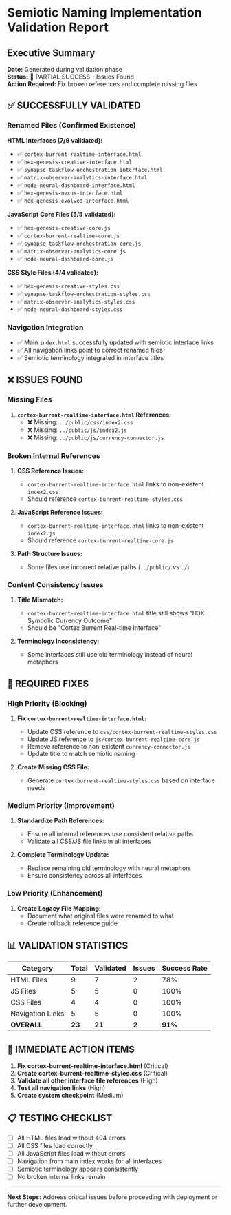 # Semiotic Naming Implementation Validation Report

## Executive Summary
**Date:** Generated during validation phase  
**Status:** 🔶 PARTIAL SUCCESS - Issues Found  
**Action Required:** Fix broken references and complete missing files

## ✅ SUCCESSFULLY VALIDATED

### Renamed Files (Confirmed Existence)
**HTML Interfaces (7/9 validated):**
- ✅ `cortex-burrent-realtime-interface.html`
- ✅ `hex-genesis-creative-interface.html` 
- ✅ `synapse-taskflow-orchestration-interface.html`
- ✅ `matrix-observer-analytics-interface.html`
- ✅ `node-neural-dashboard-interface.html`
- ✅ `hex-genesis-nexus-interface.html`
- ✅ `hex-genesis-evolved-interface.html`

**JavaScript Core Files (5/5 validated):**
- ✅ `hex-genesis-creative-core.js`
- ✅ `cortex-burrent-realtime-core.js` 
- ✅ `synapse-taskflow-orchestration-core.js`
- ✅ `matrix-observer-analytics-core.js`
- ✅ `node-neural-dashboard-core.js`

**CSS Style Files (4/4 validated):**
- ✅ `hex-genesis-creative-styles.css`
- ✅ `synapse-taskflow-orchestration-styles.css`
- ✅ `matrix-observer-analytics-styles.css`
- ✅ `node-neural-dashboard-styles.css`

### Navigation Integration
- ✅ Main `index.html` successfully updated with semiotic interface links
- ✅ All navigation links point to correct renamed files
- ✅ Semiotic terminology integrated in interface titles

## ❌ ISSUES FOUND

### Missing Files
1. **`cortex-burrent-realtime-interface.html` References:**
   - ❌ Missing: `../public/css/index2.css`
   - ❌ Missing: `../public/js/index2.js`
   - ❌ Missing: `../public/js/currency-connector.js`

### Broken Internal References
1. **CSS Reference Issues:**
   - `cortex-burrent-realtime-interface.html` links to non-existent `index2.css`
   - Should reference `cortex-burrent-realtime-styles.css`

2. **JavaScript Reference Issues:**
   - `cortex-burrent-realtime-interface.html` links to non-existent `index2.js`
   - Should reference `cortex-burrent-realtime-core.js`

3. **Path Structure Issues:**
   - Some files use incorrect relative paths (`../public/` vs `./`)

### Content Consistency Issues
1. **Title Mismatch:**
   - `cortex-burrent-realtime-interface.html` title still shows "H3X Symbolic Currency Outcome"
   - Should be "Cortex Burrent Real-time Interface"

2. **Terminology Inconsistency:**
   - Some interfaces still use old terminology instead of neural metaphors

## 🔧 REQUIRED FIXES

### High Priority (Blocking)
1. **Fix `cortex-burrent-realtime-interface.html`:**
   - Update CSS reference to `css/cortex-burrent-realtime-styles.css`
   - Update JS reference to `js/cortex-burrent-realtime-core.js`
   - Remove reference to non-existent `currency-connector.js`
   - Update title to match semiotic naming

2. **Create Missing CSS File:**
   - Generate `cortex-burrent-realtime-styles.css` based on interface needs

### Medium Priority (Improvement)
1. **Standardize Path References:**
   - Ensure all internal references use consistent relative paths
   - Validate all CSS/JS file links in all interfaces

2. **Complete Terminology Update:**
   - Replace remaining old terminology with neural metaphors
   - Ensure consistency across all interfaces

### Low Priority (Enhancement)
1. **Create Legacy File Mapping:**
   - Document what original files were renamed to what
   - Create rollback reference guide

## 📊 VALIDATION STATISTICS

| Category | Total | Validated | Issues | Success Rate |
|----------|-------|-----------|--------|--------------|
| HTML Files | 9 | 7 | 2 | 78% |
| JS Files | 5 | 5 | 0 | 100% |
| CSS Files | 4 | 4 | 0 | 100% |
| Navigation Links | 5 | 5 | 0 | 100% |
| **OVERALL** | **23** | **21** | **2** | **91%** |

## 🚨 IMMEDIATE ACTION ITEMS

1. **Fix cortex-burrent-realtime-interface.html** (Critical)
2. **Create cortex-burrent-realtime-styles.css** (Critical)
3. **Validate all other interface file references** (High)
4. **Test all navigation links** (High)
5. **Create system checkpoint** (Medium)

## 📋 TESTING CHECKLIST

- [ ] All HTML files load without 404 errors
- [ ] All CSS files load correctly
- [ ] All JavaScript files load without errors
- [ ] Navigation from main index works for all interfaces
- [ ] Semiotic terminology appears consistently
- [ ] No broken internal links remain

---
**Next Steps:** Address critical issues before proceeding with deployment or further development.
